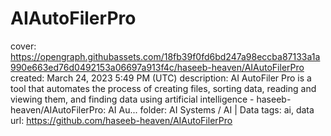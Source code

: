 # AIAutoFilerPro

cover: https://opengraph.githubassets.com/18fb39f0fd6bd247a98eccba87133a1a990e663ed76d0492153a06697a913f4c/haseeb-heaven/AIAutoFilerPro
created: March 24, 2023 5:49 PM (UTC)
description: AI AutoFiler Pro is a tool that automates the process of creating files, sorting data, reading and viewing them, and finding data using artificial intelligence - haseeb-heaven/AIAutoFilerPro: AI Au...
folder: AI Systems / AI | Data
tags: ai, data
url: https://github.com/haseeb-heaven/AIAutoFilerPro